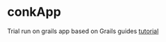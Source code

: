 # conkApp
Trial run on grails app based on Grails guides [tutorial](http://guides.grails.org/creating-your-first-grails-app/guide/index.html)
